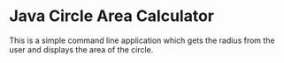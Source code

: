 # Java Circle Area Calculator
This is a simple command line application which gets the radius from the user and displays the area of the circle.
